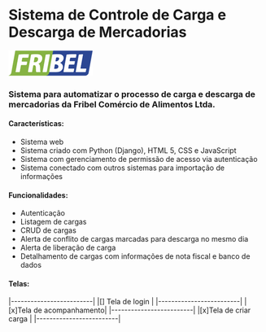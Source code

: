 # Sistema de Controle de Carga e Descarga de Mercadorias
![](/carga_descarga/core/static/imagens/logo.png)

### Sistema para automatizar o processo de carga e descarga de mercadorias da Fribel Comércio de Alimentos Ltda.

#### Características:
- Sistema web
- Sistema criado com Python (Django), HTML 5, CSS e JavaScript
- Sistema com gerenciamento de permissão de acesso via autenticação
- Sistema conectado com outros sistemas para importação de informações

#### Funcionalidades:
- Autenticação
- Listagem de cargas
- CRUD de cargas
- Alerta de conflito de cargas marcadas para descarga no mesmo dia
- Alerta de liberação de carga
- Detalhamento de cargas com informações de nota fiscal e banco de dados 

#### Telas:
|-------------------------|
|[] Tela de login         |
|-------------------------|
|[x]Tela de acompanhamento|
|-------------------------|
|[x]Tela de criar carga   |
|-------------------------|
